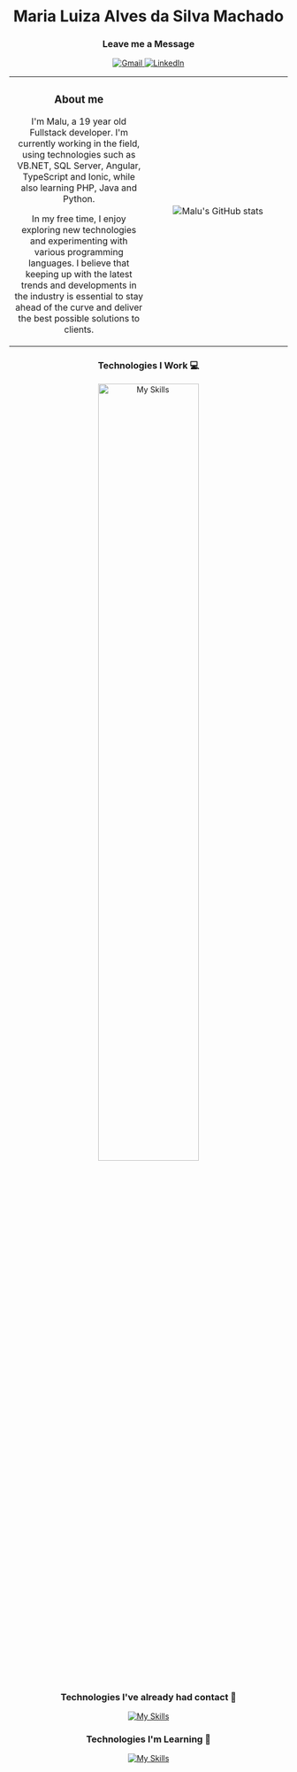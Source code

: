 <h1 align="center">
    Maria Luiza Alves da Silva Machado
</h1>
<div align="center" width="100%">
  <h3 align="center">
    Leave me a Message
  </h3>
  <p align="center">
    <a href="mailto:marialuizaasm@gmail.com">
      <img src="https://img.shields.io/badge/-Gmail-%23333?style=for-the-badge&logo=gmail&logoColor=white" alt="Gmail">
    </a>
    <a href="https://www.linkedin.com/in/marialuizamachado/" target="_blank">
      <img src="https://img.shields.io/badge/-LinkedIn-%230077B5?style=for-the-badge&logo=linkedin&logoColor=white" alt="LinkedIn">
    </a>
  </p>
</div>
<table width="100%">
  <tr>
    <td valign="middle" align="center" width="50%">
      <h3>About me</h3>
      <p valign="middle" align="center">
        I'm Malu, a 19 year old Fullstack developer. I'm currently working in the field, using technologies such as VB.NET, SQL Server, Angular, TypeScript and Ionic, while also learning PHP, Java and Python.
      </p>
      <p valign="middle" align="center">
        In my free time, I enjoy exploring new technologies and experimenting with various programming languages. I believe that keeping up with the latest trends and developments in the industry is essential to stay ahead of the curve and deliver the best possible solutions to clients.
      </p>
    </td>
    <td valign="middle" align="center" width="50%">
        <p valign="middle" align="center">
          <img src="https://github-readme-stats.vercel.app/api?username=submaria&show_icons=true&theme=tokyonight" alt="Malu's GitHub stats">
        </p>
    </td>
  </tr>
</table>
    <div align="center" width="100%">
      <h3 align="center">
        Technologies I Work 💻
      </h3>
      <p align="center">
        <a href="https://skillicons.dev">
          <img src="https://skillicons.dev/icons?i=html,css,js,typescript,dotnet,mysql,angular,vue" alt="My Skills" width="60%">
        </a>
      </p>
    </div>
    
  <div align="center" style="width:100%">
    <h3 align="center">
      Technologies I've already had contact 📝
    </h3>
    <p align="center">
      <a href="https://skillicons.dev">
        <img src="https://skillicons.dev/icons?i=c,cpp,cs,kotlin,unity,python,java,bootstrap" alt="My Skills" >
      </a>
    </p>
  </div>
  <div align="center" width="100%">
    <h3 align="center">
      Technologies I'm Learning 📓
    </h3>
    <p align="center">
      <a href="https://skillicons.dev">
        <img src="https://skillicons.dev/icons?i=react,php,firebase,flutter,git" alt="My Skills" >
      </a>
    </p>
  </div>
